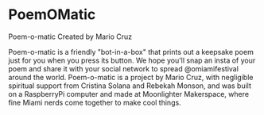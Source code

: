# PoemOMatic

Poem-o-matic
Created by Mario Cruz

Poem-o-matic is a friendly "bot-in-a-box" that prints out a keepsake poem just for you when you press its button. We hope you'll snap an insta of your poem and share it with your social network to spread @omiamifestival around the world. Poem-o-matic is a project by Mario Cruz, with negligible spiritual support from Cristina Solana and Rebekah Monson, and was built on a RaspberryPi computer and made at Moonlighter Makerspace, where fine Miami nerds come together to make cool things.

